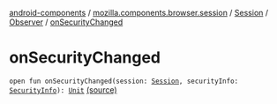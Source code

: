 [android-components](../../../index.md) / [mozilla.components.browser.session](../../index.md) / [Session](../index.md) / [Observer](index.md) / [onSecurityChanged](./on-security-changed.md)

# onSecurityChanged

`open fun onSecurityChanged(session: `[`Session`](../index.md)`, securityInfo: `[`SecurityInfo`](../-security-info/index.md)`): `[`Unit`](https://kotlinlang.org/api/latest/jvm/stdlib/kotlin/-unit/index.html) [(source)](https://github.com/mozilla-mobile/android-components/blob/master/components/browser/session/src/main/java/mozilla/components/browser/session/Session.kt#L83)